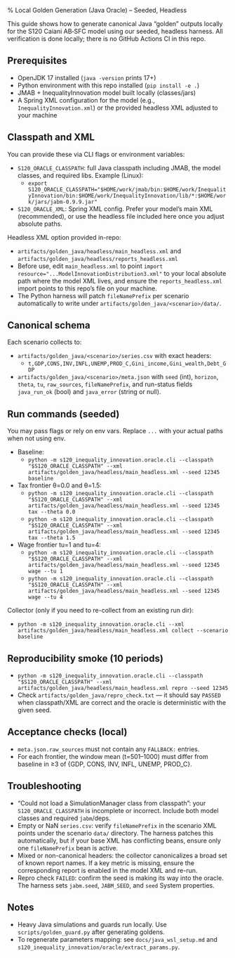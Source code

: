 % Local Golden Generation (Java Oracle) – Seeded, Headless

This guide shows how to generate canonical Java “golden” outputs locally for the S120 Caiani AB‑SFC model using our seeded, headless harness. All verification is done locally; there is no GitHub Actions CI in this repo.

## Prerequisites
- OpenJDK 17 installed (`java -version` prints 17+)
- Python environment with this repo installed (`pip install -e .`)
- JMAB + InequalityInnovation model built locally (classes/jars)
- A Spring XML configuration for the model (e.g., `InequalityInnovation.xml`) or the provided headless XML adjusted to your machine

## Classpath and XML
You can provide these via CLI flags or environment variables:

- `S120_ORACLE_CLASSPATH`: full Java classpath including JMAB, the model classes, and required libs. Example (Linux):
  - `export S120_ORACLE_CLASSPATH="$HOME/work/jmab/bin:$HOME/work/InequalityInnovation/bin:$HOME/work/InequalityInnovation/lib/*:$HOME/work/jars/jabm-0.9.9.jar"`
- `S120_ORACLE_XML`: Spring XML config. Prefer your model’s main XML (recommended), or use the headless file included here once you adjust absolute paths.

Headless XML option provided in-repo:
- `artifacts/golden_java/headless/main_headless.xml` and `artifacts/golden_java/headless/reports_headless.xml`
- Before use, edit `main_headless.xml` to point `import resource="...ModelInnovationDistribution3.xml"` to your local absolute path where the model XML lives, and ensure the `reports_headless.xml` import points to this repo’s file on your machine.
- The Python harness will patch `fileNamePrefix` per scenario automatically to write under `artifacts/golden_java/<scenario>/data/`.

## Canonical schema
Each scenario collects to:
- `artifacts/golden_java/<scenario>/series.csv` with exact headers:
  - `t,GDP,CONS,INV,INFL,UNEMP,PROD_C,Gini_income,Gini_wealth,Debt_GDP`
- `artifacts/golden_java/<scenario>/meta.json` with `seed` (int), `horizon`, `theta`, `tu`, `raw_sources`, `fileNamePrefix`, and run-status fields `java_run_ok` (bool) and `java_error` (string or null).

## Run commands (seeded)
You may pass flags or rely on env vars. Replace `...` with your actual paths when not using env.

- Baseline:
  - `python -m s120_inequality_innovation.oracle.cli --classpath "$S120_ORACLE_CLASSPATH" --xml artifacts/golden_java/headless/main_headless.xml --seed 12345 baseline`
- Tax frontier θ=0.0 and θ=1.5:
  - `python -m s120_inequality_innovation.oracle.cli --classpath "$S120_ORACLE_CLASSPATH" --xml artifacts/golden_java/headless/main_headless.xml --seed 12345 tax --theta 0.0`
  - `python -m s120_inequality_innovation.oracle.cli --classpath "$S120_ORACLE_CLASSPATH" --xml artifacts/golden_java/headless/main_headless.xml --seed 12345 tax --theta 1.5`
- Wage frontier tu=1 and tu=4:
  - `python -m s120_inequality_innovation.oracle.cli --classpath "$S120_ORACLE_CLASSPATH" --xml artifacts/golden_java/headless/main_headless.xml --seed 12345 wage --tu 1`
  - `python -m s120_inequality_innovation.oracle.cli --classpath "$S120_ORACLE_CLASSPATH" --xml artifacts/golden_java/headless/main_headless.xml --seed 12345 wage --tu 4`

Collector (only if you need to re-collect from an existing run dir):
- `python -m s120_inequality_innovation.oracle.cli --xml artifacts/golden_java/headless/main_headless.xml collect --scenario baseline`

## Reproducibility smoke (10 periods)
- `python -m s120_inequality_innovation.oracle.cli --classpath "$S120_ORACLE_CLASSPATH" --xml artifacts/golden_java/headless/main_headless.xml repro --seed 12345`
- Check `artifacts/golden_java/repro_check.txt` — it should say `PASSED` when classpath/XML are correct and the oracle is deterministic with the given seed.

## Acceptance checks (local)
- `meta.json.raw_sources` must not contain any `FALLBACK:` entries.
- For each frontier, the window mean (t=501–1000) must differ from baseline in ≥3 of {GDP, CONS, INV, INFL, UNEMP, PROD_C}.

## Troubleshooting
- “Could not load a SimulationManager class from classpath”: your `S120_ORACLE_CLASSPATH` is incomplete or incorrect. Include both model classes and required `jabm`/deps.
- Empty or NaN `series.csv`: verify `fileNamePrefix` in the scenario XML points under the scenario `data/` directory. The harness patches this automatically, but if your base XML has conflicting beans, ensure only one `fileNamePrefix` bean is active.
- Mixed or non-canonical headers: the collector canonicalizes a broad set of known report names. If a key metric is missing, ensure the corresponding report is enabled in the model XML and re-run.
- Repro check `FAILED`: confirm the seed is making its way into the oracle. The harness sets `jabm.seed`, `JABM_SEED`, and `seed` System properties.

## Notes
- Heavy Java simulations and guards run locally. Use `scripts/golden_guard.py` after generating goldens.
- To regenerate parameters mapping: see `docs/java_wsl_setup.md` and `s120_inequality_innovation/oracle/extract_params.py`.
